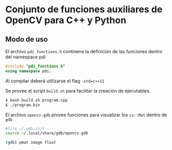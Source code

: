 # Conjunto de funciones auxiliares de OpenCV para C++ y Python

## Modo de uso
El archivo `pdi_functions.h` continene la definición de las funciones dentro del namespace pdi
```c++
#include "pdi_functions.h"
using namespace pdi;
```
Al compilar deberá utilizarse el flag `-std=c++11`

Se provee el script `build.sh` para facilitar la creación de ejecutables.
```sh
$ bash build.sh program.cpp
$ ./program.bin
```

El archivo `opencv.gdb` provee funciones para visualizar los `cv::Mat` dentro de `gdb`
```sh
#file ~/.gdb.init
source ~/.local/share/gdb/opencv.gdb
```
```sh
(gdb) pmat image float
```
